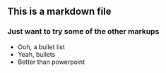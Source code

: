 ## This is a markdown file

### Just want to try some of the other markups

* Ooh, a bullet list
* Yeah, bullets
* Better than powerpoint
